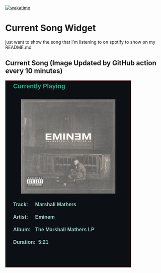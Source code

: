 [![wakatime](https://wakatime.com/badge/user/d2cf396a-1b98-4795-9559-b880684c63b7/project/79d6fcf0-29f1-4bf4-866b-161323a3ee12.svg)](https://wakatime.com/badge/user/d2cf396a-1b98-4795-9559-b880684c63b7/project/79d6fcf0-29f1-4bf4-866b-161323a3ee12)

# Current Song Widget
just want to show the song that I'm listening to on spotify to show on my README.md

## Current Song (Image Updated by GitHub action every 10 minutes)
![](songs-pictures/image682.png)



